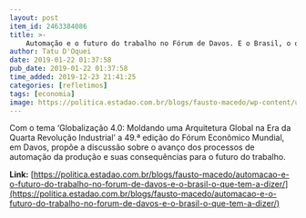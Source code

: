 ```yaml
---
layout: post
item_id: 2463384086
title: >-
    Automação e o futuro do trabalho no Fórum de Davos. E o Brasil, o que tem a dizer?
author: Tatu D'Oquei
date: 2019-01-22 01:37:58
pub_date: 2019-01-22 01:37:58
time_added: 2019-12-23 21:41:25
categories: [refletimos]
tags: [economia]
image: https://politica.estadao.com.br/blogs/fausto-macedo/wp-content/uploads/sites/41/2019/01/arnaldo-francisco-476x350.jpg
---
```


Com o tema ‘Globalização 4.0: Moldando uma Arquitetura Global na Era da Quarta Revolução Industrial’ a 49.ª edição do Fórum Econômico Mundial, em Davos, propõe a discussão sobre o avanço dos processos de automação da produção e suas consequências para o futuro do trabalho.

**Link:** [https://politica.estadao.com.br/blogs/fausto-macedo/automacao-e-o-futuro-do-trabalho-no-forum-de-davos-e-o-brasil-o-que-tem-a-dizer/](https://politica.estadao.com.br/blogs/fausto-macedo/automacao-e-o-futuro-do-trabalho-no-forum-de-davos-e-o-brasil-o-que-tem-a-dizer/)

